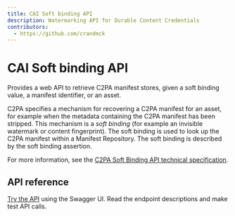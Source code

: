 ```yaml
---
title: CAI Soft binding API
description: Watermarking API for Durable Content Credentials
contributors:
  - https://github.com/crandmck 
---
```


<HeroSimple slots="heading, text"/>

# CAI Soft binding API

Provides a web API to retrieve C2PA manifest stores, given a soft binding value, a manifest identifier, or an asset.

C2PA specifies a mechanism for recovering a C2PA manifest for an asset, for example when the metadata containing the C2PA manifest has been stripped. This mechanism is a _soft binding_ (for example an invisible watermark or content fingerprint). The soft binding is used to look up the C2PA manifest within a Manifest Repository. The soft binding is described by the soft binding assertion.

For more information, see the [C2PA Soft Binding API technical specification](https://spec.c2pa.org/specifications/specifications/2.2/softbinding/Decoupled.html).

## API reference

[Try the API](api/index.md) using the Swagger UI. Read the endpoint descriptions and make test API calls.


